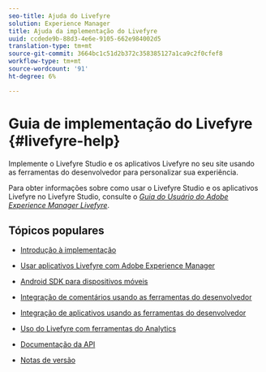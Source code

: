 ```yaml
---
seo-title: Ajuda do Livefyre
solution: Experience Manager
title: Ajuda da implementação do Livefyre
uuid: ccdede9b-88d3-4e6e-9105-662e984002d5
translation-type: tm+mt
source-git-commit: 3664bc1c51d2b372c358385127a1ca9c2f0cfef8
workflow-type: tm+mt
source-wordcount: '91'
ht-degree: 6%

---
```



# Guia de implementação do Livefyre {#livefyre-help}

Implemente o Livefyre Studio e os aplicativos Livefyre no seu site usando as ferramentas do desenvolvedor para personalizar sua experiência.

Para obter informações sobre como usar o Livefyre Studio e os aplicativos Livefyre no Livefyre Studio, consulte o [*Guia do Usuário do Adobe Experience Manager Livefyre*](/help/using/home.md).

## Tópicos populares

* [Introdução à implementação](c-getting-started/c-getting-started.md)

* [Usar aplicativos Livefyre com Adobe Experience Manager](https://helpx.adobe.com/experience-manager/6-4/sites/administering/using/livefyre.html)

* [Android SDK para dispositivos móveis](c-mobile-sdks/c-android-sdk.md)

* [Integração de comentários usando as ferramentas do desenvolvedor](/help/implementation/c-app-integrations/c-comments-integration/c-comments-integration.md)

* [Integração de aplicativos usando as ferramentas do desenvolvedor](/help/implementation/c-getting-started/c-implementation-process/c-implementation-process.md)

* [Uso do Livefyre com ferramentas do Analytics](/help/implementation/livefyre-analytics/livefyre-analytics.md)

* [Documentação da API](https://api.livefyre.com)

* [Notas de versão](/help/using/c-rn/c-rn.md)